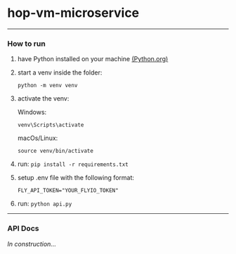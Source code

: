 # hop-vm-microservice

---

### How to run

1. have Python installed on your machine [(Python.org)](https://www.python.org/downloads/)

2. start a venv inside the folder:
   
   `python -m venv venv` 

3. activate the venv:
   
   Windows:
   
   `venv\Scripts\activate`
   
   macOs/Linux:
   
   `source venv/bin/activate`

4. run: `pip install -r requirements.txt`

5. setup .env file with the following format:
   
   ```
   FLY_API_TOKEN="YOUR_FLYIO_TOKEN"
   ```

6. run: `python api.py`



---

### API Docs

*In construction...*

